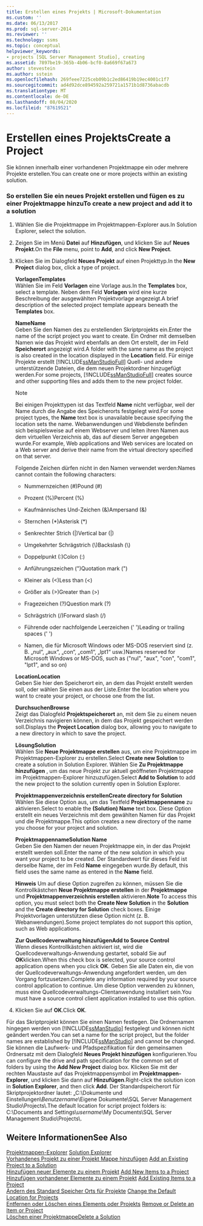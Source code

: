 ```yaml
---
title: Erstellen eines Projekts | Microsoft-Dokumentation
ms.custom: ''
ms.date: 06/13/2017
ms.prod: sql-server-2014
ms.reviewer: ''
ms.technology: ssms
ms.topic: conceptual
helpviewer_keywords:
- projects [SQL Server Management Studio], creating
ms.assetid: 7897be19-365b-4b06-bcf0-8a669f67a673
author: stevestein
ms.author: sstein
ms.openlocfilehash: 269feee7225ceb09b1c2ed86419b19ec4001c1f7
ms.sourcegitcommit: ad4d92dce894592a259721a1571b1d8736abacdb
ms.translationtype: MT
ms.contentlocale: de-DE
ms.lasthandoff: 08/04/2020
ms.locfileid: "87619521"
---
```

# <a name="create-a-project"></a><span data-ttu-id="f3b17-102">Erstellen eines Projekts</span><span class="sxs-lookup"><span data-stu-id="f3b17-102">Create a Project</span></span>
  <span data-ttu-id="f3b17-103">Sie können innerhalb einer vorhandenen Projektmappe ein oder mehrere Projekte erstellen.</span><span class="sxs-lookup"><span data-stu-id="f3b17-103">You can create one or more projects within an existing solution.</span></span>  
  
### <a name="to-create-a-new-project-and-add-it-to-a-solution"></a><span data-ttu-id="f3b17-104">So erstellen Sie ein neues Projekt erstellen und fügen es zu einer Projektmappe hinzu</span><span class="sxs-lookup"><span data-stu-id="f3b17-104">To create a new project and add it to a solution</span></span>  
  
1.  <span data-ttu-id="f3b17-105">Wählen Sie die Projektmappe im Projektmappen-Explorer aus.</span><span class="sxs-lookup"><span data-stu-id="f3b17-105">In Solution Explorer, select the solution.</span></span>  
  
2.  <span data-ttu-id="f3b17-106">Zeigen Sie im Menü **Datei** auf **Hinzufügen**, und klicken Sie auf **Neues Projekt**.</span><span class="sxs-lookup"><span data-stu-id="f3b17-106">On the **File** menu, point to **Add**, and click **New Project**.</span></span>  
  
3.  <span data-ttu-id="f3b17-107">Klicken Sie im Dialogfeld  **Neues Projekt** auf einen Projekttyp.</span><span class="sxs-lookup"><span data-stu-id="f3b17-107">In the  **New Project** dialog box, click a type of project.</span></span>  
  
     <span data-ttu-id="f3b17-108">**Vorlagen**</span><span class="sxs-lookup"><span data-stu-id="f3b17-108">**Templates**</span></span>  
     <span data-ttu-id="f3b17-109">Wählen Sie im Feld **Vorlagen** eine Vorlage aus.</span><span class="sxs-lookup"><span data-stu-id="f3b17-109">In the **Templates** box, select a template.</span></span> <span data-ttu-id="f3b17-110">Neben dem Feld **Vorlagen** wird eine kurze Beschreibung der ausgewählten Projektvorlage angezeigt.</span><span class="sxs-lookup"><span data-stu-id="f3b17-110">A brief description of the selected project template appears beneath the **Templates** box.</span></span>  
  
     <span data-ttu-id="f3b17-111">**Name**</span><span class="sxs-lookup"><span data-stu-id="f3b17-111">**Name**</span></span>  
     <span data-ttu-id="f3b17-112">Geben Sie den Namen des zu erstellenden Skriptprojekts ein.</span><span class="sxs-lookup"><span data-stu-id="f3b17-112">Enter the name of the script project you want to create.</span></span> <span data-ttu-id="f3b17-113">Ein Ordner mit demselben Namen wie das Projekt wird ebenfalls an dem Ort erstellt, der im Feld **Speicherort** angezeigt wird.</span><span class="sxs-lookup"><span data-stu-id="f3b17-113">A folder with the same name as the project is also created in the location displayed in the **Location** field.</span></span> <span data-ttu-id="f3b17-114">Für einige Projekte erstellt [!INCLUDE[ssManStudioFull](../../includes/ssmanstudiofull-md.md)] Quell- und andere unterstützende Dateien, die dem neuen Projektordner hinzugefügt werden.</span><span class="sxs-lookup"><span data-stu-id="f3b17-114">For some projects, [!INCLUDE[ssManStudioFull](../../includes/ssmanstudiofull-md.md)] creates source and other supporting files and adds them to the new project folder.</span></span>  
  
    > [!NOTE]  
    >  <span data-ttu-id="f3b17-115">Bei einigen Projekttypen ist das Textfeld **Name** nicht verfügbar, weil der Name durch die Angabe des Speicherorts festgelegt wird.</span><span class="sxs-lookup"><span data-stu-id="f3b17-115">For some project types, the **Name** text box is unavailable because specifying the location sets the name.</span></span> <span data-ttu-id="f3b17-116">Webanwendungen und Webdienste befinden sich beispielsweise auf einem Webserver und leiten ihren Namen aus dem virtuellen Verzeichnis ab, das auf diesem Server angegeben wurde.</span><span class="sxs-lookup"><span data-stu-id="f3b17-116">For example, Web applications and Web services are located on a Web server and derive their name from the virtual directory specified on that server.</span></span>  
  
     <span data-ttu-id="f3b17-117">Folgende Zeichen dürfen nicht in den Namen verwendet werden:</span><span class="sxs-lookup"><span data-stu-id="f3b17-117">Names cannot contain the following characters:</span></span>  
  
    -   <span data-ttu-id="f3b17-118">Nummernzeichen (#)</span><span class="sxs-lookup"><span data-stu-id="f3b17-118">Pound (#)</span></span>  
  
    -   <span data-ttu-id="f3b17-119">Prozent (%)</span><span class="sxs-lookup"><span data-stu-id="f3b17-119">Percent (%)</span></span>  
  
    -   <span data-ttu-id="f3b17-120">Kaufmännisches Und-Zeichen (&)</span><span class="sxs-lookup"><span data-stu-id="f3b17-120">Ampersand (&)</span></span>  
  
    -   <span data-ttu-id="f3b17-121">Sternchen (\*)</span><span class="sxs-lookup"><span data-stu-id="f3b17-121">Asterisk (\*)</span></span>  
  
    -   <span data-ttu-id="f3b17-122">Senkrechter Strich (|)</span><span class="sxs-lookup"><span data-stu-id="f3b17-122">Vertical bar (|)</span></span>  
  
    -   <span data-ttu-id="f3b17-123">Umgekehrter Schrägstrich (\\)</span><span class="sxs-lookup"><span data-stu-id="f3b17-123">Backslash (\\)</span></span>  
  
    -   <span data-ttu-id="f3b17-124">Doppelpunkt (:)</span><span class="sxs-lookup"><span data-stu-id="f3b17-124">Colon (:)</span></span>  
  
    -   <span data-ttu-id="f3b17-125">Anführungszeichen (")</span><span class="sxs-lookup"><span data-stu-id="f3b17-125">Quotation mark (")</span></span>  
  
    -   <span data-ttu-id="f3b17-126">Kleiner als (\<)</span><span class="sxs-lookup"><span data-stu-id="f3b17-126">Less than (\<)</span></span>  
  
    -   <span data-ttu-id="f3b17-127">Größer als (>)</span><span class="sxs-lookup"><span data-stu-id="f3b17-127">Greater than (>)</span></span>  
  
    -   <span data-ttu-id="f3b17-128">Fragezeichen (?)</span><span class="sxs-lookup"><span data-stu-id="f3b17-128">Question mark (?)</span></span>  
  
    -   <span data-ttu-id="f3b17-129">Schrägstrich (/)</span><span class="sxs-lookup"><span data-stu-id="f3b17-129">Forward slash (/)</span></span>  
  
    -   <span data-ttu-id="f3b17-130">Führende oder nachfolgende Leerzeichen (' ')</span><span class="sxs-lookup"><span data-stu-id="f3b17-130">Leading or trailing spaces (' ')</span></span>  
  
    -   <span data-ttu-id="f3b17-131">Namen, die für Microsoft Windows oder MS-DOS reserviert sind (z. B. „nul“, „aux“, „con“, „com1“, „lpt1“ usw.)</span><span class="sxs-lookup"><span data-stu-id="f3b17-131">Names reserved for Microsoft Windows or MS-DOS, such as ("nul", "aux", "con", "com1", "lpt1", and so on)</span></span>  
  
     <span data-ttu-id="f3b17-132">**Location**</span><span class="sxs-lookup"><span data-stu-id="f3b17-132">**Location**</span></span>  
     <span data-ttu-id="f3b17-133">Geben Sie hier den Speicherort ein, an dem das Projekt erstellt werden soll, oder wählen Sie einen aus der Liste.</span><span class="sxs-lookup"><span data-stu-id="f3b17-133">Enter the location where you want to create your project, or choose one from the list.</span></span>  
  
     <span data-ttu-id="f3b17-134">**Durchsuchen**</span><span class="sxs-lookup"><span data-stu-id="f3b17-134">**Browse**</span></span>  
     <span data-ttu-id="f3b17-135">Zeigt das Dialogfeld **Projektspeicherort** an, mit dem Sie zu einem neuen Verzeichnis navigieren können, in dem das Projekt gespeichert werden soll.</span><span class="sxs-lookup"><span data-stu-id="f3b17-135">Displays the **Project Location** dialog box, allowing you to navigate to a new directory in which to save the project.</span></span>  
  
     <span data-ttu-id="f3b17-136">**Lösung**</span><span class="sxs-lookup"><span data-stu-id="f3b17-136">**Solution**</span></span>  
     <span data-ttu-id="f3b17-137">Wählen Sie **Neue Projektmappe erstellen** aus, um eine Projektmappe im Projektmappen-Explorer zu erstellen.</span><span class="sxs-lookup"><span data-stu-id="f3b17-137">Select **Create new Solution** to create a solution in Solution Explorer.</span></span> <span data-ttu-id="f3b17-138">Wählen Sie **Zu Projektmappe hinzufügen** , um das neue Projekt zur aktuell geöffneten Projektmappe im Projektmappen-Explorer hinzuzufügen.</span><span class="sxs-lookup"><span data-stu-id="f3b17-138">Select **Add to Solution** to add the new project to the solution currently open in Solution Explorer.</span></span>  
  
     <span data-ttu-id="f3b17-139">**Projektmappenverzeichnis erstellen**</span><span class="sxs-lookup"><span data-stu-id="f3b17-139">**Create directory for Solution**</span></span>  
     <span data-ttu-id="f3b17-140">Wählen Sie diese Option aus, um das Textfeld **Projektmappenname** zu aktivieren.</span><span class="sxs-lookup"><span data-stu-id="f3b17-140">Select to enable the **(Solution) Name** text box.</span></span> <span data-ttu-id="f3b17-141">Diese Option erstellt ein neues Verzeichnis mit dem gewählten Namen für das Projekt und die Projektmappe.</span><span class="sxs-lookup"><span data-stu-id="f3b17-141">This option creates a new directory of the name you choose for your project and solution.</span></span>  
  
     <span data-ttu-id="f3b17-142">**Projektmappenname**</span><span class="sxs-lookup"><span data-stu-id="f3b17-142">**Solution Name**</span></span>  
     <span data-ttu-id="f3b17-143">Geben Sie den Namen der neuen Projektmappe ein, in der das Projekt erstellt werden soll.</span><span class="sxs-lookup"><span data-stu-id="f3b17-143">Enter the name of the new solution in which you want your project to be created.</span></span> <span data-ttu-id="f3b17-144">Der Standardwert für dieses Feld ist derselbe Name, der im Feld **Name** eingegeben wurde.</span><span class="sxs-lookup"><span data-stu-id="f3b17-144">By default, this field uses the same name as entered in the **Name** field.</span></span>  
  
     <span data-ttu-id="f3b17-145">**Hinweis** Um auf diese Option zugreifen zu können, müssen Sie die Kontrollkästchen **Neue Projektmappe erstellen** in der **Projektmappe** und **Projektmappenverzeichnis erstellen** aktivieren.</span><span class="sxs-lookup"><span data-stu-id="f3b17-145">**Note** To access this option, you must select both the **Create New Solution** in the **Solution** and the **Create directory for Solution** check boxes.</span></span> <span data-ttu-id="f3b17-146">Einige Projektvorlagen unterstützen diese Option nicht (z. B. Webanwendungen).</span><span class="sxs-lookup"><span data-stu-id="f3b17-146">Some project templates do not support this option, such as Web applications.</span></span>  
  
     <span data-ttu-id="f3b17-147">**Zur Quellcodeverwaltung hinzufügen**</span><span class="sxs-lookup"><span data-stu-id="f3b17-147">**Add to Source Control**</span></span>  
     <span data-ttu-id="f3b17-148">Wenn dieses Kontrollkästchen aktiviert ist, wird die Quellcodeverwaltungs-Anwendung gestartet, sobald Sie auf **OK**klicken.</span><span class="sxs-lookup"><span data-stu-id="f3b17-148">When this check box is selected, your source control application opens when you click **OK**.</span></span> <span data-ttu-id="f3b17-149">Geben Sie alle Daten ein, die von der Quellcodeverwaltungs-Anwendung angefordert werden, um den Vorgang fortzusetzen.</span><span class="sxs-lookup"><span data-stu-id="f3b17-149">Complete any information required by your source control application to continue.</span></span> <span data-ttu-id="f3b17-150">Um diese Option verwenden zu können, muss eine Quellcodeverwaltungs-Clientanwendung installiert sein.</span><span class="sxs-lookup"><span data-stu-id="f3b17-150">You must have a source control client application installed to use this option.</span></span>  
  
4.  <span data-ttu-id="f3b17-151">Klicken Sie auf **OK**.</span><span class="sxs-lookup"><span data-stu-id="f3b17-151">Click **OK**.</span></span>  
  
 <span data-ttu-id="f3b17-152">Für das Skriptprojekt können Sie einen Namen festlegen. Die Ordnernamen hingegen werden von [!INCLUDE[ssManStudio](../../includes/ssmanstudio-md.md)] festgelegt und können nicht geändert werden.</span><span class="sxs-lookup"><span data-stu-id="f3b17-152">You can set a name for the script project, but the folder names are established by [!INCLUDE[ssManStudio](../../includes/ssmanstudio-md.md)] and cannot be changed.</span></span> <span data-ttu-id="f3b17-153">Sie können die Laufwerk- und Pfadspezifikation für den gemeinsamen Ordnersatz mit dem Dialogfeld **Neues Projekt hinzufügen** konfigurieren.</span><span class="sxs-lookup"><span data-stu-id="f3b17-153">You can configure the drive and path specification for the common set of folders by using the **Add New Project** dialog box.</span></span> <span data-ttu-id="f3b17-154">Klicken Sie mit der rechten Maustaste auf das Projektmappensymbol im **Projektmappen-Explorer**, und klicken Sie dann auf **Hinzufügen**.</span><span class="sxs-lookup"><span data-stu-id="f3b17-154">Right-click the solution icon in **Solution Explorer**, and then click **Add**.</span></span> <span data-ttu-id="f3b17-155">Der Standardspeicherort für Skriptprojektordner lautet: „C:\Dokumente und Einstellungen\\*Benutzername*\Eigene Dokumente\SQL Server Management Studio\Projects\\.</span><span class="sxs-lookup"><span data-stu-id="f3b17-155">The default location for script project folders is: C:\Documents and Settings\\*username*\My Documents\SQL Server Management Studio\Projects\\.</span></span>  
  
## <a name="see-also"></a><span data-ttu-id="f3b17-156">Weitere Informationen</span><span class="sxs-lookup"><span data-stu-id="f3b17-156">See Also</span></span>  
 <span data-ttu-id="f3b17-157">[Projektmappen-Explorer](solution-explorer.md) </span><span class="sxs-lookup"><span data-stu-id="f3b17-157">[Solution Explorer](solution-explorer.md) </span></span>  
 <span data-ttu-id="f3b17-158">[Vorhandenes Projekt zu einer Projekt Mappe hinzufügen](add-an-existing-project-to-a-solution.md) </span><span class="sxs-lookup"><span data-stu-id="f3b17-158">[Add an Existing Project to a Solution](add-an-existing-project-to-a-solution.md) </span></span>  
 <span data-ttu-id="f3b17-159">[Hinzufügen neuer Elemente zu einem Projekt](add-new-items-to-a-project.md) </span><span class="sxs-lookup"><span data-stu-id="f3b17-159">[Add New Items to a Project](add-new-items-to-a-project.md) </span></span>  
 <span data-ttu-id="f3b17-160">[Hinzufügen vorhandener Elemente zu einem Projekt](add-existing-items-to-a-project.md) </span><span class="sxs-lookup"><span data-stu-id="f3b17-160">[Add Existing Items to a Project](add-existing-items-to-a-project.md) </span></span>  
 <span data-ttu-id="f3b17-161">[Ändern des Standard Speicher Orts für Projekte](change-the-default-location-for-projects.md) </span><span class="sxs-lookup"><span data-stu-id="f3b17-161">[Change the Default Location for Projects](change-the-default-location-for-projects.md) </span></span>  
 <span data-ttu-id="f3b17-162">[Entfernen oder Löschen eines Elements oder Projekts](remove-or-delete-an-item-or-project.md) </span><span class="sxs-lookup"><span data-stu-id="f3b17-162">[Remove or Delete an Item or Project](remove-or-delete-an-item-or-project.md) </span></span>  
 [<span data-ttu-id="f3b17-163">Löschen einer Projektmappe</span><span class="sxs-lookup"><span data-stu-id="f3b17-163">Delete a Solution</span></span>](delete-a-solution.md)  
  
  
